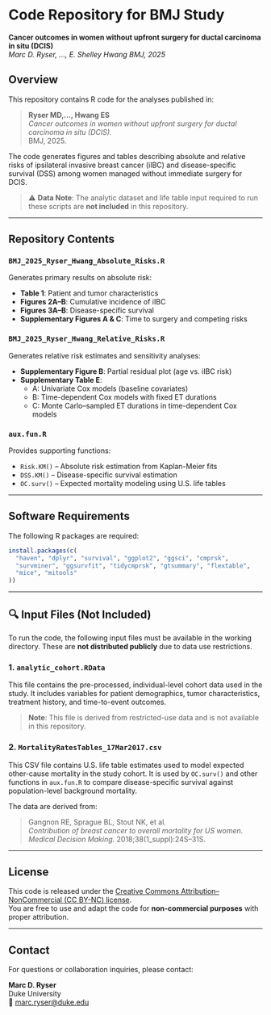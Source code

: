 # Code Repository for BMJ Study  
**Cancer outcomes in women without upfront surgery for ductal carcinoma in situ (DCIS)**  
*Marc D. Ryser, ..., E. Shelley Hwang BMJ, 2025*

## Overview

This repository contains R code for the analyses published in:

> **Ryser MD,..., Hwang ES**  
> *Cancer outcomes in women without upfront surgery for ductal carcinoma in situ (DCIS).*  
> BMJ, 2025.

The code generates figures and tables describing absolute and relative risks of ipsilateral invasive breast cancer (iIBC) and disease-specific survival (DSS) among women managed without immediate surgery for DCIS.

> ⚠️ **Data Note**: The analytic dataset and life table input required to run these scripts are **not included** in this repository.

---

## Repository Contents

### `BMJ_2025_Ryser_Hwang_Absolute_Risks.R`

Generates primary results on absolute risk:
- **Table 1**: Patient and tumor characteristics
- **Figures 2A–B**: Cumulative incidence of iIBC
- **Figures 3A–B**: Disease-specific survival
- **Supplementary Figures A & C**: Time to surgery and competing risks

### `BMJ_2025_Ryser_Hwang_Relative_Risks.R`

Generates relative risk estimates and sensitivity analyses:
- **Supplementary Figure B**: Partial residual plot (age vs. iIBC risk)
- **Supplementary Table E**:
  - A: Univariate Cox models (baseline covariates)
  - B: Time-dependent Cox models with fixed ET durations
  - C: Monte Carlo–sampled ET durations in time-dependent Cox models

### `aux.fun.R`

Provides supporting functions:
- `Risk.KM()` – Absolute risk estimation from Kaplan-Meier fits  
- `DSS.KM()` – Disease-specific survival estimation  
- `OC.surv()` – Expected mortality modeling using U.S. life tables

---

## Software Requirements

The following R packages are required:

```r
install.packages(c(
  "haven", "dplyr", "survival", "ggplot2", "ggsci", "cmprsk",
  "survminer", "ggsurvfit", "tidycmprsk", "gtsummary", "flextable",
  "mice", "mitools"
))
```

---

## 🔍 Input Files (Not Included)

To run the code, the following input files must be available in the working directory. These are **not distributed publicly** due to data use restrictions.

### 1. `analytic_cohort.RData`

This file contains the pre-processed, individual-level cohort data used in the study. It includes variables for patient demographics, tumor characteristics, treatment history, and time-to-event outcomes.

> **Note**: This file is derived from restricted-use data and is not available in this repository.

### 2. `MortalityRatesTables_17Mar2017.csv`

This CSV file contains U.S. life table estimates used to model expected other-cause mortality in the study cohort. It is used by `OC.surv()` and other functions in `aux.fun.R` to compare disease-specific survival against population-level background mortality.

The data are derived from:

> Gangnon RE, Sprague BL, Stout NK, et al.  
> *Contribution of breast cancer to overall mortality for US women.*  
> *Medical Decision Making.* 2018;38(1_suppl):24S–31S.  
---

## License

This code is released under the [Creative Commons Attribution–NonCommercial (CC BY-NC) license](https://creativecommons.org/licenses/by-nc/4.0/).  
You are free to use and adapt the code for **non-commercial purposes** with proper attribution.

---

## Contact

For questions or collaboration inquiries, please contact:

**Marc D. Ryser**  
Duke University  
📧 [marc.ryser@duke.edu](mailto:marc.ryser@duke.edu)
